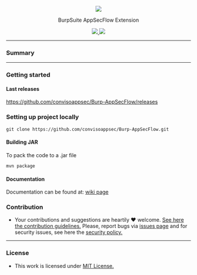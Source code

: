 <p align="center">
  <img src="https://assets.website-files.com/5bd866533d93ea7ace7395bd/5bd866533d93ea53a77396c2_Logo%20aplica%C3%A7%C3%A3o%20em%20fundo%20azul%20sem%20tagline.png">
  <p align="center">BurpSuite AppSecFlow Extension</p>
  <p align="center">
    <a href="/LICENSE.md">
      <img src="https://img.shields.io/badge/license-MIT-blue.svg">
    </a>
    <a href="https://github.com/convisoappsec/Burp-AppSecFlow/releases">
      <img src="https://img.shields.io/badge/version-1.3.0-blue.svg">
    </a>
  </p>
</p>

---

### Summary


---

### Getting started

#### Last releases
https://github.com/convisoappsec/Burp-AppSecFlow/releases


### Setting up project locally

`git clone https://github.com/convisoappsec/Burp-AppSecFlow.git`

#### Building JAR
To pack the code to a .jar file

`mvn package`


#### Documentation

Documentation can be found at: [wiki page](/wiki)

### Contribution

- Your contributions and suggestions are heartily ♥ welcome. [See here the contribution guidelines.](/.github/CONTRIBUTING.md) Please, report bugs via [issues page](https://github.com/convisoappsec/Burp-AppSecFlow/ssues) and for security issues, see here the [security policy.](/SECURITY.md)

---

### License

- This work is licensed under [MIT License.](/LICENSE.md)
